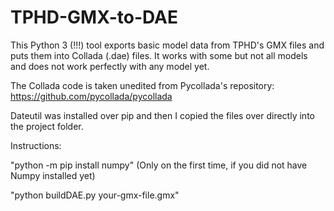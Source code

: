 # TPHD-GMX-to-DAE
This Python 3 (!!!) tool exports basic model data from TPHD's GMX files and puts them into Collada (.dae) files.
It works with some but not all models and does not work perfectly with any model yet.

The Collada code is taken unedited from Pycollada's repository:
https://github.com/pycollada/pycollada

Dateutil was installed over pip and then I copied the files over directly into the project folder.


Instructions:

"python -m pip install numpy" (Only on the first time, if you did not have Numpy installed yet)

"python buildDAE.py your-gmx-file.gmx"
